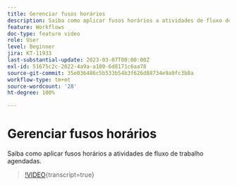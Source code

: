 ```yaml
---
title: Gerenciar fusos horários
description: Saiba como aplicar fusos horários a atividades de fluxo de trabalho agendadas.
feature: Workflows
doc-type: feature video
role: User
level: Beginner
jira: KT-11933
last-substantial-update: 2023-03-07T00:00:00Z
exl-id: 51675c2c-2022-4a9a-a180-6d8171c6aa78
source-git-commit: 35e036486c5b533b54b3f626d88734e9a9fc3b8a
workflow-type: tm+mt
source-wordcount: '28'
ht-degree: 100%

---
```


# Gerenciar fusos horários

Saiba como aplicar fusos horários a atividades de fluxo de trabalho agendadas.

>[!VIDEO](https://video.tv.adobe.com/v/3416040?quality=12&learn=on){transcript=true}
